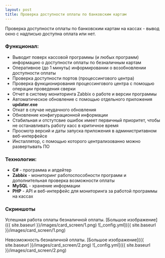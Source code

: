 ```yaml
---
layout: post
title: Проверка доступности оплаты по банковским картам
---
```


Проверка доступности оплаты по банковским картам на кассах - вывод окно с надписью доступна оплата или нет.

### Функционал:
- Выводит поверх кассовой программы (и любых программ) информацию о доступности оплаты по безналичным картам
- Оперативное (до 1 минуты) информировании о возобновлении доступности оплаты
- Проверка доступности портов (процессингового центра)
- Проверка функционирования процессингового центра с помощью операции проведения сверки
- Отчет в систему мониторинга Zabbix о работе и версии программы
- Автоматическое обновление с помощью отдельного приложения **updater.exe**
- Откат в случае неудачного обновления
- Обновление конфигурационной информации
- Стабильная и отстутсвие ошибок имеет первичный приоритет, чтобы не останавливать работу касс в критичное время
- Просмотр версий и даты запуска приложения в администритавном веб-интерфейсе
- Инсталлятор, с помощью которого централизованно можно развертывать ПО
<!--more-->

### Технологии:
- **C#** - программа и апдейтер
- **Zabbix** - мониторинг работоспособности программ и дополнительная проверка возможности оплаты
- **MySQL** - хранение информации
- **PHP** - API и веб-интерфейс для мониторинга за работой программы на кассах

### Скриншоты
Успешная работа оплаты безналичной оплаты. [Большое изображение]({{ site.baseurl }}/images/card_screen/1.png)
![_config.yml]({{ site.baseurl }}/images/card_screen/1.png)

Невозможность безналичной оплаты. [Большое изображение]({{ site.baseurl }}/images/card_screen/2.png)
![_config.yml]({{ site.baseurl }}/images/card_screen/2.png)
